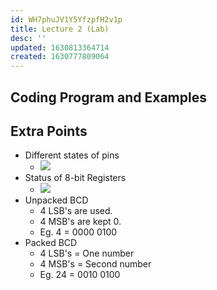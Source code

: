 ```yaml
---
id: WH7phuJV1Y5YfzpfH2v1p
title: Lecture 2 (Lab)
desc: ''
updated: 1630813364714
created: 1630777809064
---
```

## Coding Program and Examples

## Extra Points

- Different states of pins
  - ![](/assets/images/2021-09-05-08-42-05.png)
- Status of 8-bit Registers
  - ![](/assets/images/2021-09-05-08-50-10.png)
- Unpacked BCD
  - 4 LSB's are used.
  - 4 MSB's are kept 0.
  - Eg. 4 = 0000 0100
- Packed BCD
  - 4 LSB's = One number
  - 4 MSB's = Second number
  - Eg. 24 = 0010 0100

